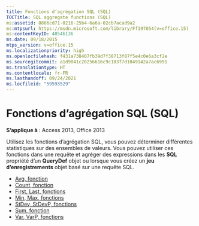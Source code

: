 ```yaml
---
title: Fonctions d’agrégation SQL (SQL)
TOCTitle: SQL aggregate functions (SQL)
ms:assetid: 8866cd71-0216-25b4-6a6a-02cb7acad9a2
ms:mtpsurl: https://msdn.microsoft.com/library/Ff197054(v=office.15)
ms:contentKeyID: 48546136
ms.date: 09/18/2015
mtps_version: v=office.15
ms.localizationpriority: high
ms.openlocfilehash: f431a738407fb39d7f38713f87f5e4c0e6a3cf2e
ms.sourcegitcommit: a1d9041c20256616c9c183f7d1049142a7ac6991
ms.translationtype: HT
ms.contentlocale: fr-FR
ms.lasthandoff: 09/24/2021
ms.locfileid: "59593529"
---
```

# <a name="sql-aggregate-functions-sql"></a>Fonctions d’agrégation SQL (SQL)

**S’applique à** : Access 2013, Office 2013

Utilisez les fonctions d’agrégation SQL, vous pouvez déterminer différentes statistiques sur des ensembles de valeurs. Vous pouvez utiliser ces fonctions dans une requête et agréger des expressions dans les **SQL** propriété d’un **QueryDef** objet ou lorsque vous créez un **jeu d’enregistrements** objet basé sur une requête SQL.

- [Avg, fonction](https://docs.microsoft.com/office/vba/access/concepts/criteria-expressions/avg-function-microsoft-access-sql)
- [Count, fonction](https://docs.microsoft.com/office/vba/access/concepts/criteria-expressions/count-function-microsoft-access-sql)
- [First, Last, fonctions](https://docs.microsoft.com/office/vba/access/concepts/miscellaneous/first-last-functions-microsoft-access-sql)
- [Min, Max, fonctions](https://docs.microsoft.com/office/vba/access/concepts/criteria-expressions/min-max-functions-microsoft-access-sql)
- [StDev, StDevP, fonctions](https://docs.microsoft.com/office/vba/access/concepts/criteria-expressions/stdev-stdevp-functions-microsoft-access-sql)
- [Sum, fonction](https://docs.microsoft.com/office/vba/access/concepts/criteria-expressions/sum-function-microsoft-access-sql)
- [Var, VarP, fonctions](https://docs.microsoft.com/office/vba/access/concepts/criteria-expressions/var-varp-functions-microsoft-access-sql)

